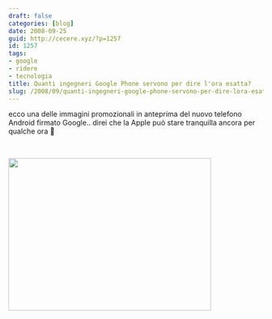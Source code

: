 ```yaml
---
draft: false
categories: [blog]
date: 2008-09-25
guid: http://cecere.xyz/?p=1257
id: 1257
tags:
- google
- ridere
- tecnologia
title: Quanti ingegneri Google Phone servono per dire l'ora esatta?
slug: /2008/09/quanti-ingegneri-google-phone-servono-per-dire-lora-esatta/
---
```


ecco una delle immagini promozionali in anteprima del nuovo telefono Android firmato Google.. direi che la Apple può stare tranquilla ancora per qualche ora 🙂

 

[<img class="aligncenter size-full wp-image-1258" title="g1_time" src="http://cecere.xyz/wp-content/uploads/sites/3/2008/09/g1_time.jpg" alt="" width="400" height="301" srcset="http://cecere.xyz/wp-content/uploads/sites/3/2008/09/g1_time.jpg 400w, http://cecere.xyz/wp-content/uploads/sites/3/2008/09/g1_time-300x226.jpg 300w" sizes="(max-width: 400px) 100vw, 400px" />](http://cecere.xyz/wp-content/uploads/sites/3/2008/09/g1_time.jpg)